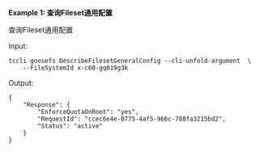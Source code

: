**Example 1: 查询Fileset通用配置**

查询Fileset通用配置

Input: 

```
tccli goosefs DescribeFilesetGeneralConfig --cli-unfold-argument  \
    --FileSystemId x-c60-gq019g3k
```

Output: 
```
{
    "Response": {
        "EnforceQuotaOnRoot": "yes",
        "RequestId": "ccec6e4e-0775-4af5-966c-788fa3215bd2",
        "Status": "active"
    }
}
```

